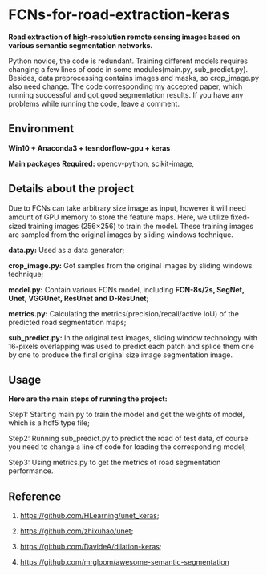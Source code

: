 #  FCNs-for-road-extraction-keras
**Road extraction of high-resolution remote sensing images based on various semantic segmentation networks.**

Python novice, the code is redundant. Training different models requires changing a few lines of code in some modules(main.py, sub_predict.py). Besides, data preprocessing contains images and masks, so crop_image.py also need change. The code corresponding my accepted paper, which running successful and got good segmentation results. If you have any problems while running the code, leave a comment.

## Environment

**Win10 + Anaconda3 + tesndorflow-gpu + keras**

**Main packages Required:** opencv-python, scikit-image, 

## Details about the project

Due to FCNs can take arbitrary size image as input, however it will need amount of GPU memory to store the feature maps. Here, we utilize ﬁxed-sized training images (256×256) to train the model. These training images are sampled from the original images by sliding windows technique.

**data.py:** Used as a data generator;

**crop_image.py:** Got samples from the original images by sliding windows technique;

**model.py:** Contain various FCNs model, including **FCN-8s/2s, SegNet, Unet, VGGUnet, ResUnet and D-ResUnet**;

**metrics.py:** Calculating the metrics(precision/recall/active IoU) of the predicted road segmentation maps;

**sub_predict.py:**  In the original test images, sliding window technology with 16-pixels overlapping was used to predict each patch and splice them one by one to produce the final original size image segmentation image.


## Usage

**Here are the main steps of running the project:** 

Step1: Starting main.py to train the model and get the weights of model, which is a hdf5 type file;

Step2: Running sub_predict.py to predict the road of test data, of course you need to change a line of code for loading the corresponding model;

Step3: Using metrics.py to get the metrics of road segmentation performance. 

## Reference

1. https://github.com/HLearning/unet_keras;

2. https://github.com/zhixuhao/unet;

3. https://github.com/DavideA/dilation-keras;

4. https://github.com/mrgloom/awesome-semantic-segmentation
